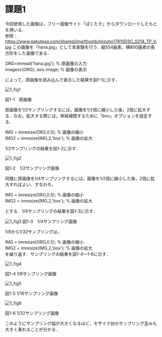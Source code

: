 # 課題1
今回使用した画像は，フリー画像サイト「ぱくたそ」からダウンロードしたもとを用いる.  
参照：https://www.pakutaso.com/shared/img/thumb/mizuho17810DSC_0214_TP_V.jpg
この画像を「hana.jpg」として本実験を行う．縦554画素，横800画素の長方形をした画像である．

ORG=imread('hana.jpg'); % 原画像の入力  
imagesc(ORG); axis image; % 画像の表示  

によって，原画像を読み込んで表示した結果を図1-1に示す．

![1_fig1](https://user-images.githubusercontent.com/35133431/35190459-9fdd2da4-fea5-11e7-9a5a-f931a7c3f269.png)

図1-1　原画像

原画像を1/2サンプリングするには，画像を1/2倍に縮小した後，2倍に拡大する．なお，拡大する際には，単純補間するために「box」オプションを設定する．

IMG = imresize(ORG,0.5); % 画像の縮小  
IMG2 = imresize(IMG,2,'box'); % 画像の拡大  

1/2サンプリングの結果を図1-2に示す．

![1_fig2](https://user-images.githubusercontent.com/35133431/35190106-26bd22f6-fe9d-11e7-87dc-593561ab3ad2.png)

図1-2　1/2サンプリング画像

同様に原画像を1/4サンプリングするには，画像を1/2倍に縮小した後，2倍に拡大すればよい．すなわち，

IMG = imresize(ORG,0.5); % 画像の縮小  
IMG2 = imresize(IMG,2,'box'); % 画像の拡大  

とする．1/4サンプリングの結果を図1-3に示す．

![1_fig3](https://user-images.githubusercontent.com/35133431/35190107-2e47349e-fe9d-11e7-9e44-b0f00a3630fb.png)
図1-3　1/4サンプリング画像

1/8から1/32サンプリングは，

IMG = imresize(ORG,0.5); % 画像の縮小  
IMG2 = imresize(IMG,2,'box'); % 画像の拡大  
を繰り返す．サンプリングの結果を図1-4～1-6に示す．  

![1_fig4](https://user-images.githubusercontent.com/35133431/35190110-35910aa4-fe9d-11e7-8302-fde8e28aaaaf.png)

図1-4 1/8サンプリング画像

![1_fig5](https://user-images.githubusercontent.com/35133431/35190112-3b8e7d42-fe9d-11e7-9786-11439c64e1da.png)

図1-5 1/16サンプリング画像

![1_fig6](https://user-images.githubusercontent.com/35133431/35190113-41f842bc-fe9d-11e7-93a2-e5b838fc3663.png)

図1-6 1/32サンプリング画像


このようにサンプリング幅が大きくなるほど，モザイク状のサンプリング歪みも大きく表れることが分かる．
